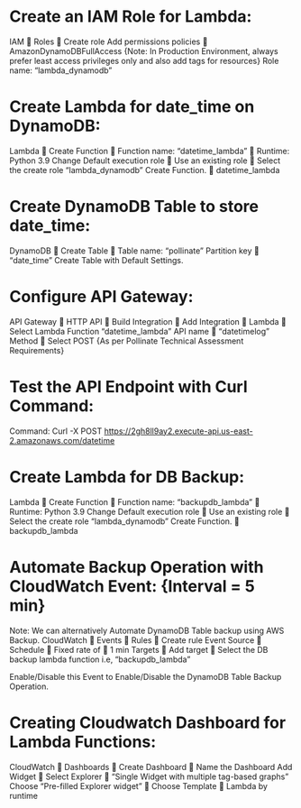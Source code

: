 Create an IAM Role for Lambda:
==========================

IAM  Roles  Create role
Add permissions policies  AmazonDynamoDBFullAccess
{Note: In Production Environment, always prefer least access privileges only and also add tags for resources}
Role name: “lambda_dynamodb”



Create Lambda for date_time on DynamoDB:
=====================================

Lambda  Create Function  Function name: “datetime_lambda”  Runtime: Python 3.9
Change Default execution role  Use an existing role  Select the create role “lambda_dynamodb”
Create Function.  datetime_lambda



Create DynamoDB Table to store date_time:
=====================================

DynamoDB  Create Table  Table name: “pollinate” 
Partition key  “date_time”
Create Table with Default Settings.

Configure API Gateway:
===================

API Gateway  HTTP API  Build
Integration  Add Integration  Lambda  Select Lambda Function “datetime_lambda”
API name  “datetimelog”
Method  Select POST {As per Pollinate Technical Assessment Requirements}

 

Test the API Endpoint with Curl Command:
===================================

Command:
Curl -X POST https://2gh8ll9ay2.execute-api.us-east-2.amazonaws.com/datetime


Create Lambda for DB Backup:
=========================

Lambda  Create Function  Function name: “backupdb_lambda”  Runtime: Python 3.9
Change Default execution role  Use an existing role  Select the create role “lambda_dynamodb”
Create Function.  backupdb_lambda


Automate Backup Operation with CloudWatch Event:  {Interval = 5 min}
============================================

Note: We can alternatively Automate DynamoDB Table backup using AWS Backup.
CloudWatch  Events  Rules  Create rule
Event Source  Schedule  Fixed rate of  1 min
Targets  Add target  Select the DB backup lambda function i.e, “backupdb_lambda”
 
Enable/Disable this Event to Enable/Disable the DynamoDB Table Backup Operation.


Creating Cloudwatch Dashboard for Lambda Functions:
==============================================
CloudWatch  Dashboards  Create Dashboard  Name the Dashboard
Add Widget  Select Explorer  “Single Widget with multiple tag-based graphs”
Choose “Pre-filled Explorer widget”  Choose Template  Lambda by runtime



